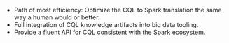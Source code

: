 - Path of most efficiency: Optimize the CQL to Spark translation the same way a human would or better.
- Full integration of CQL knowledge artifacts into big data tooling.
- Provide a fluent API for CQL consistent with the Spark ecosystem.